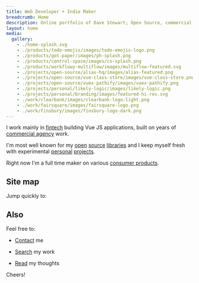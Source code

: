 ```yaml
---
title: Web Developer + Indie Maker
breadcrumb: Home
description: Online portfolio of Dave Stewart; Open Source, commercial + personal projects
layout: home
media:
  gallery:
    - ./home-splash.svg
    - ./products/todo-emojis/images/todo-emojis-logo.png
    - ./products/got-paper/images/ph-splash.png
    - ./products/control-space/images/cs-splash.png
    - ./products/workflowy-multiflow/images/multiflow-featured.svg
    - ./projects/open-source/alias-hq/images/alias-featured.png
    - ./projects/open-source/vue-class-store/images/vue-class-store.png
    - ./projects/open-source/vuex-pathify/images/vuex-pathify.png
    - ./projects/personal/likely-logic/images/likely-logic.png
    - ./projects/personal/branding/images/featured-hi-res.svg
    - ./work/clearbank/images/clearbank-logo-light.png
    - ./work/fairsquare/images/fairsquare-logo.png
    - ./work/finsbury/images/finsbury-logo-dark.png
---
```


I work mainly in [fintech](/work/) building Vue JS applications, built on years of [commercial agency](/archive/work/) work.

I'm most well known for my [open](/projects/open-source/) [source](/archive/projects/tools/) [libraries](/archive/projects/open-source/) and I keep myself fresh with experimental [personal](/archive/projects/personal/) [projects](/projects/personal/).

Right now I'm a full time maker on various  [consumer products](/products/).

## Site map

Jump quickly to:

<PageList :pages="$parent.$parent.tree.slice(0, 4)"/>


## Also

Feel free to:

- [Contact](/bio/profiles.md) me

- [Search](/search/) my work

- [Read](/blog/) my thoughts

Cheers!

<SiteIcon fill="#ea4848" style="width: 37px; height: 37px;"/>
